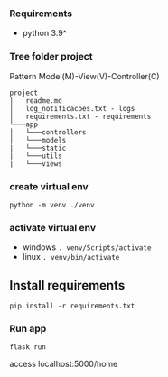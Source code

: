 ### Requirements

- python 3.9^

### Tree folder project
Pattern Model(M)-View(V)-Controller(C)
```
project
│   readme.md
│   log_notificacoes.txt - logs 
│   requirements.txt - requirements
└───app
│   └───controllers
│   └───models
|   └───static
|   └───utils
|   └───views 
```

### create virtual env
`python -m venv ./venv `

### activate virtual env
- windows
    `. venv/Scripts/activate` <br>
- linux
    `. venv/bin/activate` <br>

## Install requirements
`pip install -r requirements.txt`

### Run app
`flask run`

access localhost:5000/home
